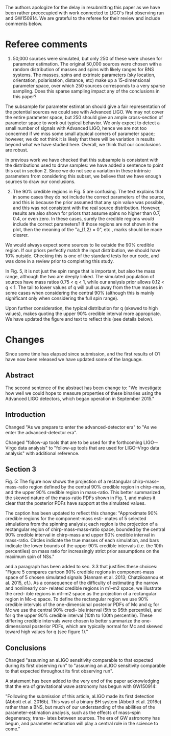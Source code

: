 
The authors apologize for the delay in resubmitting this paper as we have been
rather preoccupied with work connected to LIGO's first observing run and
GW150914. We are grateful to the referee for their review and include comments
below.


# Referee comments

1. 50,000 sources were simulated, but only 250 of these were chosen for
   parameter estimation. The original 50,000 sources were chosen with a random
   distribution of masses and spins with likely ranges for BNS systems. The
   masses, spins and extrinsic parameters (sky location, orientation,
   polarisation, distance, etc) make up a 15-dimensional parameter space, over
   which 250 sources corresponds to a very sparse sampling. Does this sparse
   sampling impact any of the conclusions in this paper?

The subsample for parameter estimation should give a fair representation of the
potential sources we could see with Advanced LIGO. We may not cover the entire
parameter space, but 250 should give an ample cross-section of parameter space
to work out typical behavior. We only expect to detect a small number of
signals with Advanced LIGO, hence we are not too concerned if we miss some
small atypical corners of parameter space; however, we do not think it is
likely that there will be variation in results beyond what we have studied
here. Overall, we think that our conclusions are robust.

In previous work we have checked that this subsample is consistent with the
distributions used to draw samples: we have added a sentence to point this out
in section 2. Since we do not see a variation in these intrinsic parameters
from considering this subset, we believe that we have enough sources to
draw our conclusions.


2. The 90% credible regions in Fig. 5 are confusing. The text explains that in
   some cases they do not include the correct parameters of the source, and
   this is because the prior assumed that any spin value was possible, and this
   was not consistent with the real source distribution. However, results are
   also shown for priors that assume spins no higher than 0.7, 0.4, or even
   zero. In these cases, surely the credible regions *would* include the
   correct parameters? If those regions are not shown in the plot, then the
   meaning of the "a_{1,2} = 0", etc., marks should be made clearer.

We would always expect some sources to lie outside the 90% credible region. If
our priors perfectly match the input distribution, we should have 10% outside.
Checking this is one of the standard tests for our code, and was done in a
review prior to completing this study.

In Fig. 5, it is not just the spin range that is important, but also the mass
range, although the two are deeply linked. The simulated population of sources
have mass ratios 0.75 < q < 1, while our analysis prior allows 0.12 < q < 1.
The tail to lower values of q will pull us away from the true masses in some
cases when considering the central 90% (although this is mainly significant
only when considering the full spin range).

Upon further consideration, the typical distribution for q (skewed to high
values), makes quoting the upper 90% credible interval more appropriate.  We
have updated the figure and text to reflect this (see details below).


# Changes

Since some time has elapsed since submission, and the first results of O1 have
now been released we have updated some of the language.


## Abstract

The second sentence of the abstract has been change to:
"We investigate how well we could hope to measure properties of these binaries
using the Advanced LIGO detectors, which began operation in September 2015."

## Introduction

Changed "As we prepare to enter the advanced-detector era" to "As we enter the
advanced-detector era".

Changed "follow-up tools that are to be used for the forthcoming LIGO--Virgo
data analysis" to "follow-up tools that are used for LIGO–Virgo data analysis"
with additional reference.


## Section 3

Fig. 5: The figure now shows the projection of a rectangular
chirp-mass–mass-ratio region defined by the central 90% credible region in
chirp-mass, and the upper 90% credible region in mass-ratio.  This better
summarized the skewed nature of the mass-ratio PDFs shown in Fig. 1, and makes
it clear that the posterior PDFs have support at the simulated values.

The caption has been updated to reflect this change:
"Approximate 90% credible regions for the component-mass esti- mates of 5
selected simulations from the spinning analysis; each region is the projection
of a rectangular region of chirp-mass–mass-ratio space, bounded by the central
90% credible interval in chirp-mass and upper 90% credible interval in
mass-ratio. Circles indicate the true masses of each simulation, and bars
indicate the lower bounds of the upper 90% credible intervals (i.e. the 10th
percentiles) on mass ratio for increasingly strict prior assumptions on the
maximum spin of NSs."

and a paragraph has been added to sec. 3.3 that justifies these choices:
"Figure 5 compares cartoon 90% credible regions in component-mass space of 5
chosen simulated signals (Hannam et al. 2013; Chatziioannou et al. 2015, cf.).
As a consequence of the difficulty of estimating the narrow and nonlinearly
cor- related credible regions in m1–m2 space, we illustrate the cred- ible
regions in m1–m2 space as the projection of a rectangular region in Mc–q space.
To define the rectangular region we use 90% credible intervals of the
one-dimensional posterior PDFs of Mc and q; for Mc we use the central 90%
credi- ble interval (5th to 95th percentile), and for q the upper 90% credible
interval (10th to 100th percentile). These differing credible intervals were
chosen to better summarize the one- dimensional posterior PDFs, which are
typically normal for Mc and skewed toward high values for q (see figure 1)."


## Conclusions

Changed "assuming an aLIGO sensitivity comparable to that expected during its
first observing run" to "assuming an aLIGO sensitivity comparable to that
expected throughout its first observing run".

A statement has been added to the very end of the paper acknowledging that the
era of gravitational wave astronomy has begun with GW150914:

"Following the submission of this article, aLIGO made its first detection
(Abbott et al. 2016b). This was of a binary BH system (Abbott et al. 2016c)
rather than a BNS, but much of our understanding of the abilities of the
parameter-estimation analysis, such as the effects of mass–spin degeneracy,
trans- lates between sources. The era of GW astronomy has begun, and parameter
estimation will play a central role in the science to come."
